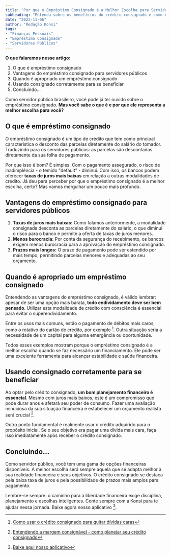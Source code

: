 ```yaml
---
title: "Por que o Empréstimo Consignado é a Melhor Escolha para Servidores Públicos Brasileiros?"
subheading: "Entenda sobre os benefícios do crédito consignado e como ele pode ajudar na sua organização financeira"
date: "2023-11-06"
author: "Redação Konsi"
tags:
- "Finanças Pessoais"
- "Empréstimo Consignado"
- "Servidores Públicos"
---
```


**O que falaremos nesse artigo:**
1. O que é empréstimo consignado
2. Vantagens do empréstimo consignado para servidores públicos
3. Quando é apropriado um empréstimo consignado
4. Usando consignado corretamente para se beneficiar
5. Concluindo...


Como servidor público brasileiro, você pode já ter ouvido sobre o empréstimo consignado. **Mas você sabe o que é e por que ele representa a melhor escolha para você?**

## O que é empréstimo consignado

O empréstimo consignado é um tipo de crédito que tem como principal característica o desconto das parcelas diretamente do salário do tomador. Traduzindo para os servidores públicos: as parcelas são descontadas diretamente da sua folha de pagamento.

Por que isso é bom? É simples. Com o pagamento assegurado, o risco de inadimplência - o temido "default" - diminui. Com isso, os bancos podem oferecer **taxas de juros mais baixas** em relação a outras modalidades de crédito. Já deu para perceber por que o empréstimo consignado é a melhor escolha, certo? Mas vamos mergulhar um pouco mais profundo.

## Vantagens do empréstimo consignado para servidores públicos

1. **Taxas de juros mais baixas:** Como falamos anteriormente, a modalidade consignada desconta as parcelas diretamente do salário, o que diminui o risco para o banco e permite a oferta de taxas de juros menores.
2. **Menos burocracia:** Por conta da segurança do recebimento, os bancos exigem menos burocracia para a aprovação do empréstimo consignado. 
3. **Prazos mais longos:** O prazo de pagamento pode ser estendido por mais tempo, permitindo parcelas menores e adequadas ao seu orçamento.

## Quando é apropriado um empréstimo consignado

Entendendo as vantagens do empréstimo consignado, é válido lembrar: apesar de ser uma opção mais barata, **todo endividamento deve ser bem pensado**. Utilizar esta modalidade de crédito com consciência é essencial para evitar o superendividamento.

Entre os usos mais comuns, estão o pagamento de débitos mais caros, como o rotativo do cartão de crédito, por exemplo [^1^]. Outra situação seria a necessidade de um capital para alguma emergência ou oportunidade.

Todos esses exemplos mostram porque o empréstimo consignado é a melhor escolha quando se faz necessário um financiamento. Ele pode ser uma excelente ferramenta para alcançar estabilidade e saúde financeira. 

## Usando consignado corretamente para se beneficiar

Ao optar pelo crédito consignado, **um bom planejamento financeiro é essencial**. Mesmo com juros mais baixos, este é um compromisso que pode durar anos e afetará seu poder de consumo. Fazer uma avaliação minuciosa da sua situação financeira e estabelecer um orçamento realista será crucial [^2^].

Outro ponto fundamental é realmente usar o crédito adquirido para o propósito inicial. Se o seu objetivo era pagar uma dívida mais cara, faça isso imediatamente após receber o crédito consignado.

## Concluindo...

Como servidor público, você tem uma gama de opções financeiras disponíveis. A melhor escolha será sempre aquela que se adapta melhor à sua realidade financeira e seus objetivos. O crédito consignado se destaca pela baixa taxa de juros e pela possibilidade de prazos mais amplos para pagamento.

Lembre-se sempre: o caminho para a liberdade financeira exige disciplina, planejamento e escolhas inteligentes. Conte sempre com a Konsi para te ajudar nessa jornada. Baixe agora nosso aplicativo [^3^].
 
[^1^]: [Como usar o crédito consignado para quitar dívidas caras](https://konsi.com.br/postagem/como-usar-o-crdito-consignado-para-quitar-dvidas-caras)
[^2^]: [Entendendo a margem consignável - como planejar seu crédito consignado](https://konsi.com.br/postagem/entendendo-a-margem-consignvel-como-planejar-seu-crdito-consignado)
[^3^]:[Baixe aqui nosso aplicativo](https://konsi.com.br/download)